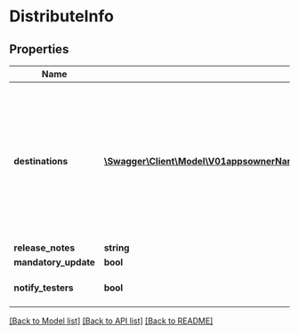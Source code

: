 # DistributeInfo

## Properties
Name | Type | Description | Notes
------------ | ------------- | ------------- | -------------
**destinations** | [**\Swagger\Client\Model\V01appsownerNameappNamebuildsbuildIddistributeDestinations[]**](V01appsownerNameappNamebuildsbuildIddistributeDestinations.md) | Array of objects {id:string, type:string} with \&quot;id\&quot; being the distribution group ID, store ID, or tester email, and \&quot;type\&quot; being \&quot;group\&quot;, \&quot;store\&quot;, or \&quot;tester\&quot; | [optional] 
**release_notes** | **string** | The release notes | [optional] 
**mandatory_update** | **bool** |  | [optional] 
**notify_testers** | **bool** |  | [optional] [default to true]

[[Back to Model list]](../README.md#documentation-for-models) [[Back to API list]](../README.md#documentation-for-api-endpoints) [[Back to README]](../README.md)


